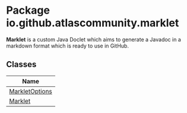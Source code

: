 # Package io.github.atlascommunity.marklet
**Marklet** is a custom Java Doclet which aims to generate a
 Javadoc in a markdown format which is ready to use in GitHub.
## Classes
| Name |
| --- |
| [MarkletOptions](MarkletOptionsmd) |
| [Marklet](Markletmd) |


